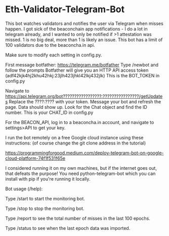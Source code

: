 # Eth-Validator-Telegram-Bot
This bot watches validators and notifies the user via Telegram when misses happen. I got sick of the beaconchain app notifications - I do a lot in telegram already, and I wanted to only be notified if >1 attestation was missed. 1 is no big deal, more than 1 is likely an issue. This bot has a limit of 100 validators due to the beaconcha.in api.



Make sure to modify each setting in config.py.

First message botfather: https://telegram.me/botfather
Type /newbot and follow the prompts
Botfather will give you an HTTP API access token (adf42kjk4hj2khu42hkj:23jlh423jhkl42lkj432jlk) This is the BOT_TOKEN in config.py

Navigate to https://api.telegram.org/bot?????????????????:????????????????/getUpdates
Replace the ????:???? with your token.
Message your bot and refresh the page. Data should show up. Look for the Chat object and find the ID number. This is your CHAT_ID in config.py

For the BEACON_API, log in to a beaconcha.in account, and navigate to settings>API to get your key.



I run the bot remotely on a free Google cloud instance using these instructions:
(of course change the git clone address in the tutorial)

https://programmingforgood.medium.com/deploy-telegram-bot-on-google-cloud-platform-74f1f531f65e

I considered running it on my own machines, but if the internet goes out, that defeats the purpose!
You need python-telegram-bot which you can install with pip if you're running it locally.


Bot usage (/help):

Type /start to start the monitoring bot.

Type /stop to stop the monitoring bot.

Type /report to see the total number of misses in the last 100 epochs.

Type /status to see when the last epoch data was imported.
